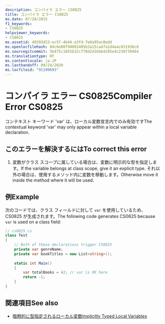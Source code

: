 ```yaml
---
description: コンパイラ エラー CS0825
title: コンパイラ エラー CS0825
ms.date: 07/20/2015
f1_keywords:
- CS0825
helpviewer_keywords:
- CS0825
ms.assetid: 49393d23-ec5f-4b44-a3fd-7e0a95ac0edd
ms.openlocfilehash: 84c6e80f94891405b3a15ca47a1d4aac031938c6
ms.sourcegitcommit: 5b475c1855b32cf78d2d1bbb4295e4c236f39464
ms.translationtype: HT
ms.contentlocale: ja-JP
ms.lasthandoff: 09/24/2020
ms.locfileid: "91199693"
---
```

# <a name="compiler-error-cs0825"></a><span data-ttu-id="faf3d-103">コンパイラ エラー CS0825</span><span class="sxs-lookup"><span data-stu-id="faf3d-103">Compiler Error CS0825</span></span>

<span data-ttu-id="faf3d-104">コンテキスト キーワード 'var' は、ローカル変数宣言内でのみ有効です</span><span class="sxs-lookup"><span data-stu-id="faf3d-104">The contextual keyword 'var' may only appear within a local variable declaration.</span></span>  

## <a name="to-correct-this-error"></a><span data-ttu-id="faf3d-105">このエラーを解決するには</span><span class="sxs-lookup"><span data-stu-id="faf3d-105">To correct this error</span></span>  
  
1. <span data-ttu-id="faf3d-106">変数がクラス スコープに属している場合は、変数に明示的な型を指定します。</span><span class="sxs-lookup"><span data-stu-id="faf3d-106">If the variable belongs at class scope, give it an explicit type.</span></span>  <span data-ttu-id="faf3d-107">それ以外の場合は、使用するメソッド内に変数を移動します。</span><span class="sxs-lookup"><span data-stu-id="faf3d-107">Otherwise move it inside the method where it will be used.</span></span>  
  
## <a name="example"></a><span data-ttu-id="faf3d-108">例</span><span class="sxs-lookup"><span data-stu-id="faf3d-108">Example</span></span>  

 <span data-ttu-id="faf3d-109">次のコードでは、クラス フィールドに対して `var` を使用しているため、CS0825 が生成されます。</span><span class="sxs-lookup"><span data-stu-id="faf3d-109">The following code generates CS0825 because `var` is used on a class field:</span></span>  
  
```csharp  
// cs0825.cs  
class Test  
{  
    // Both of these declarations trigger CS0825
    private var genreName;
    private var bookTitles = new List<string>();
  
    static int Main()  
    {  
        var totalBooks = 42; // var is OK here  
        return -1;  
    }  
}  
```  
  
## <a name="see-also"></a><span data-ttu-id="faf3d-110">関連項目</span><span class="sxs-lookup"><span data-stu-id="faf3d-110">See also</span></span>

- [<span data-ttu-id="faf3d-111">暗黙的に型指定されるローカル変数</span><span class="sxs-lookup"><span data-stu-id="faf3d-111">Implicitly Typed Local Variables</span></span>](../programming-guide/classes-and-structs/implicitly-typed-local-variables.md#remarks)
